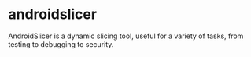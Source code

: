 # androidslicer
AndroidSlicer is a dynamic slicing tool, useful for a variety of tasks, from testing to debugging to security.
